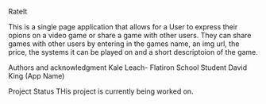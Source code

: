 RateIt

This is a single page application that allows for a User to express their opions on a video game or share a game with other users. They can share games with other users by entering in the games name, an img url, the price, the systems it can be played on and a short descriptoion of the game.

Authors and acknowledgment
Kale Leach- Flatiron School Student 
David King (App Name)

Project Status
THis project is currently being worked on.